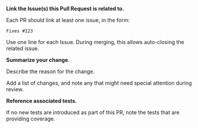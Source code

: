 **Link the Issue(s) this Pull Request is related to.**

Each PR should link at least one issue, in the form:

```Fixes #123```

Use one line for each Issue. During merging, this allows auto-closing the related issue.

**Summarize your change.**

Describe the reason for the change.

Add a list of changes, and note any that might need special attention during review.

**Reference associated tests.**

If no new tests are introduced as part of this PR, note the tests that are providing coverage.

<!--
For a step-by-step instructions on the pull request process, see
https://opentimelineio.readthedocs.io/en/latest/tutorials/contributing.html
-->

